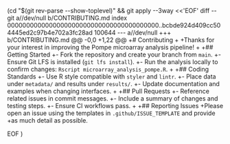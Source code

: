  (cd "$(git rev-parse --show-toplevel)" && git apply --3way <<'EOF' 
diff --git a//dev/null b/CONTRIBUTING.md
index 0000000000000000000000000000000000000000..bcbde924d409cc504445ed2c97b4e702a3fc28ad 100644
--- a//dev/null
+++ b/CONTRIBUTING.md
@@ -0,0 +1,22 @@
+# Contributing
+
+Thanks for your interest in improving the Pompe microarray analysis pipeline!
+
+## Getting Started
+- Fork the repository and create your branch from `main`.
+- Ensure Git LFS is installed (`git lfs install`).
+- Run the analysis locally to confirm changes: `Rscript microarray_analysis_pompe.R`.
+
+## Coding Standards
+- Use R style compatible with `styler` and `lintr`.
+- Place data under `metadata/` and results under `results/`.
+- Update documentation and examples when changing interfaces.
+
+## Pull Requests
+- Reference related issues in commit messages.
+- Include a summary of changes and testing steps.
+- Ensure CI workflows pass.
+
+## Reporting Issues
+Please open an issue using the templates in `.github/ISSUE_TEMPLATE` and provide
+as much detail as possible.
 
EOF
)
